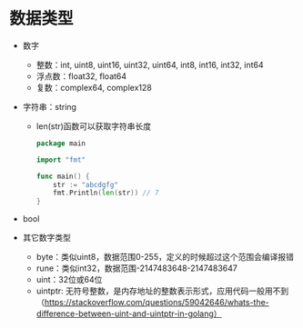 # 数据类型
* 数字
    * 整数：int, uint8, uint16, uint32, uint64, int8, int16, int32, int64
    * 浮点数：float32, float64
    * 复数：complex64, complex128
    
* 字符串：string

    * len(str)函数可以获取字符串长度

        ```go
        package main
        
        import "fmt"
        
        func main() {
            str := "abcdgfg"
            fmt.Println(len(str)) // 7
        }
        ```

        

* bool

* 其它数字类型
    * byte：类似uint8，数据范围0-255，定义的时候超过这个范围会编译报错
    * rune：类似int32，数据范围-2147483648-2147483647
    * uint：32位或64位
    * uintptr: 无符号整数，是内存地址的整数表示形式，应用代码一般用不到（https://stackoverflow.com/questions/59042646/whats-the-difference-between-uint-and-uintptr-in-golang）
